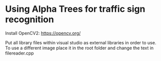 # Using Alpha Trees for traffic sign recognition

Install OpenCV2: https://opencv.org/

Put all library files within visual studio as external libraries in order to use. To use a different image place it in the root folder and change the text in filereader.cpp

